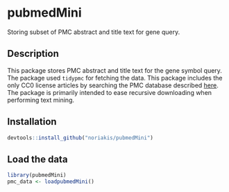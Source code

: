 # pubmedMini

Storing subset of PMC abstract and title text for gene query.

## Description

This package stores PMC abstract and title text for the gene symbol query.
The package used `tidypmc` for fetching the data. This package includes the only CC0 license articles by searching the PMC database described [here](https://www.ncbi.nlm.nih.gov/pmc/tools/openftlist/). The package is primarily intended to ease recursive downloading when performing text mining.

## Installation

```r
devtools::install_github("noriakis/pubmedMini")
```

## Load the data

```r
library(pubmedMini)
pmc_data <- loadpubmedMini()
```
